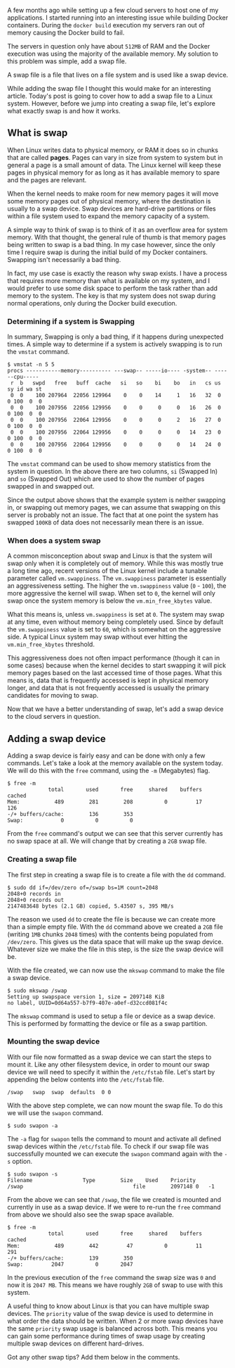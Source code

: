A few months ago while setting up a few cloud servers to host one of my applications. I started running into an interesting issue while building Docker containers. During the `docker build` execution my servers ran out of memory causing the Docker build to fail.

The servers in question only have about `512MB` of RAM and the Docker execution was using the majority of the available memory. My solution to this problem was simple, add a swap file.

A swap file is a file that lives on a file system and is used like a swap device.

While adding the swap file I thought this would make for an interesting article. Today's post is going to cover how to add a swap file to a Linux system. However, before we jump into creating a swap file, let's explore what exactly swap is and how it works.

## What is swap

When Linux writes data to physical memory, or RAM it does so in chunks that are called **pages**. Pages can vary in size from system to system but in general a page is a small amount of data. The Linux kernel will keep these pages in physical memory for as long as it has available memory to spare and the pages are relevant.

When the kernel needs to make room for new memory pages it will move some memory pages out of physical memory, where the destination is usually to a swap device. Swap devices are hard-drive partitions or files within a file system used to expand the memory capacity of a system.

A simple way to think of swap is to think of it as an overflow area for system memory. With that thought, the general rule of thumb is that memory pages being written to swap is a bad thing. In my case however, since the only time I require swap is during the initial build of my Docker containers. Swapping isn't necessarily a bad thing.

In fact, my use case is exactly the reason why swap exists. I have a process that requires more memory than what is available on my system, and I would prefer to use some disk space to perform the task rather than add memory to the system. The key is that my system does not swap during normal operations, only during the Docker build execution.

### Determining if a system is Swapping

In summary, Swapping is only a bad thing, if it happens during unexpected times. A simple way to determine if a system is actively swapping is to run the `vmstat` command.

```
$ vmstat -n 5 5
procs -----------memory---------- ---swap-- -----io---- -system-- ------cpu-----
 r  b   swpd   free   buff  cache   si   so    bi    bo   in   cs us sy id wa st
 0  0    100 207964  22056 129964    0    0    14     1   16   32  0  0 100  0  0
 0  0    100 207956  22056 129956    0    0     0     0   16   26  0  0 100  0  0
 0  0    100 207956  22064 129956    0    0     0     2   16   27  0  0 100  0  0
 0  0    100 207956  22064 129956    0    0     0     0   14   23  0  0 100  0  0
 0  0    100 207956  22064 129956    0    0     0     0   14   24  0  0 100  0  0
```

The `vmstat` command can be used to show memory statistics from the system in question. In the above there are two columns, `si` (Swapped In) and `so` (Swapped Out) which are used to show the number of pages swapped in and swapped out.

Since the output above shows that the example system is neither swapping in, or swapping out memory pages, we can assume that swapping on this server is probably not an issue. The fact that at one point the system has swapped `100KB` of data does not necessarily mean there is an issue.

### When does a system swap

A common misconception about swap and Linux is that the system will swap only when it is completely out of memory. While this was mostly true a long time ago, recent versions of the Linux kernel include a tunable parameter called `vm.swappiness`. The `vm.swappiness` parameter is essentially an aggressiveness setting. The higher the `vm.swappiness` value (`0` - `100`), the more aggressive the kernel will swap. When set to `0`, the kernel will only swap once the system memory is below the `vm.min_free_kbytes` value.

What this means is, unless `vm.swappiness` is set at `0`. The system may swap at any time, even without memory being completely used. Since by default the `vm.swappiness` value is set to `60`, which is somewhat on the aggressive side. A typical Linux system may swap without ever hitting the `vm.min_free_kbytes` threshold.

This aggressiveness does not often impact performance (though it can in some cases) because when the kernel decides to start swapping it will pick memory pages based on the last accessed time of those pages. What this means is, data that is frequently accessed is kept in physical memory longer, and data that is not frequently accessed is usually the primary candidates for moving to swap.

Now that we have a better understanding of swap, let's add a swap device to the cloud servers in question.

## Adding a swap device

Adding a swap device is fairly easy and can be done with only a few commands. Let's take a look at the memory available on the system today. We will do this with the `free` command, using the `-m` (Megabytes) flag.

```
$ free -m
             total       used       free     shared    buffers     cached
Mem:           489        281        208          0         17        126
-/+ buffers/cache:        136        353
Swap:            0          0          0
```

From the `free` command's output we can see that this server currently has no swap space at all. We will change that by creating a `2GB` swap file.

### Creating a swap file

The first step in creating a swap file is to create a file with the `dd` command.

```
$ sudo dd if=/dev/zero of=/swap bs=1M count=2048
2048+0 records in
2048+0 records out
2147483648 bytes (2.1 GB) copied, 5.43507 s, 395 MB/s
```

The reason we used `dd` to create the file is because we can create more than a simple empty file. With the `dd` command above we created a `2GB` file (writing `1MB` chunks `2048` times) with the contents being populated from `/dev/zero`. This gives us the data space that will make up the swap device. Whatever size we make the file in this step, is the size the swap device will be.

With the file created, we can now use the `mkswap` command to make the file a swap device.

```
$ sudo mkswap /swap
Setting up swapspace version 1, size = 2097148 KiB
no label, UUID=0d64a557-b7f9-407e-a0ef-d32ccd081f4c
```

The `mkswap` command is used to setup a file or device as a swap device. This is performed by formatting the device or file as a swap partition.

### Mounting the swap device

With our file now formatted as a swap device we can start the steps to mount it. Like any other filesystem device, in order to mount our swap device we will need to specify it within the `/etc/fstab` file. Let's start by appending the below contents into the `/etc/fstab` file.

```
/swap   swap  swap  defaults  0 0
```

With the above step complete, we can now mount the swap file. To do this we will use the `swapon` command.

```
$ sudo swapon -a
```

The `-a` flag for `swapon` tells the command to mount and activate all defined swap devices within the `/etc/fstab` file. To check if our swap file was successfully mounted we can execute the `swapon` command again with the `-s` option.

```
$ sudo swapon -s
Filename				Type		Size	Used	Priority
/swap                                   file		2097148	0	-1
```

From the above we can see that `/swap`, the file we created is mounted and currently in use as a swap device. If we were to re-run the `free` command from above we should also see the swap space available.

```
$ free -m
             total       used       free     shared    buffers     cached
Mem:           489        442         47          0         11        291
-/+ buffers/cache:        139        350
Swap:         2047          0       2047
```

In the previous execution of the `free` command the swap size was `0` and now it is `2047 MB`. This means we have roughly `2GB` of swap to use with this system.

A useful thing to know about Linux is that you can have multiple swap devices. The `priority` value of the swap device is used to determine in what order the data should be written. When 2 or more swap devices have the same `priority` swap usage is balanced across both. This means you can gain some performance during times of swap usage by creating multiple swap devices on different hard-drives.

Got any other swap tips? Add them below in the comments.
